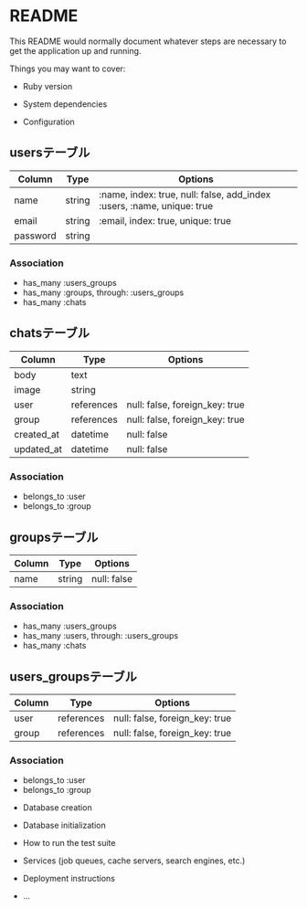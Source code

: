 # README

This README would normally document whatever steps are necessary to get the
application up and running.

Things you may want to cover:

* Ruby version

* System dependencies

* Configuration

## usersテーブル

|Column|Type|Options|
|------|----|-------|
|name|string|:name, index: true, null: false,  add_index :users, :name, unique: true|
|email|string|:email, index: true, unique: true|
|password|string| |

### Association
- has_many :users_groups
- has_many :groups, through: :users_groups
- has_many :chats

## chatsテーブル

|Column|Type|Options|
|------|----|-------|
|body|text| |
|image|string| |
|user|references|null: false, foreign_key: true|
|group|references|null: false, foreign_key: true|
|created_at|datetime|null: false|
|updated_at|datetime|null: false|

### Association
- belongs_to :user
- belongs_to :group

## groupsテーブル

|Column|Type|Options|
|------|----|-------|
|name|string|null: false|

### Association
- has_many :users_groups
- has_many :users, through: :users_groups
- has_many :chats

## users_groupsテーブル

|Column|Type|Options|
|------|----|-------|
|user|references|null: false, foreign_key: true|
|group|references|null: false, foreign_key: true|

### Association
- belongs_to :user
- belongs_to :group

* Database creation

* Database initialization

* How to run the test suite

* Services (job queues, cache servers, search engines, etc.)

* Deployment instructions

* ...
